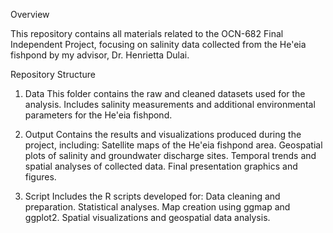 Overview

This repository contains all materials related to the OCN-682 Final Independent Project, focusing on salinity data collected from the He'eia fishpond by my advisor, Dr. Henrietta Dulai.

Repository Structure

1. Data
This folder contains the raw and cleaned datasets used for the analysis.
Includes salinity measurements and additional environmental parameters for the He'eia fishpond.

2. Output
Contains the results and visualizations produced during the project, including:
Satellite maps of the He'eia fishpond area.
Geospatial plots of salinity and groundwater discharge sites.
Temporal trends and spatial analyses of collected data.
Final presentation graphics and figures.

3. Script
Includes the R scripts developed for:
Data cleaning and preparation.
Statistical analyses.
Map creation using ggmap and ggplot2.
Spatial visualizations and geospatial data analysis.